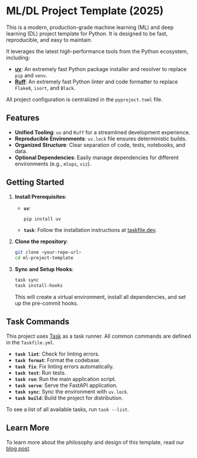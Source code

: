 # ML/DL Project Template (2025)

This is a modern, production-grade machine learning (ML) and deep learning (DL) project template for Python. It is designed to be fast, reproducible, and easy to maintain.

It leverages the latest high-performance tools from the Python ecosystem, including:

- **[uv](https://github.com/astral-sh/uv)**: An extremely fast Python package installer and resolver to replace `pip` and `venv`.
- **[Ruff](https://github.com/astral-sh/ruff)**: An extremely fast Python linter and code formatter to replace `Flake8`, `isort`, and `Black`.

All project configuration is centralized in the `pyproject.toml` file.

## Features

- **Unified Tooling**: `uv` and `Ruff` for a streamlined development experience.
- **Reproducible Environments**: `uv.lock` file ensures deterministic builds.
- **Organized Structure**: Clear separation of code, tests, notebooks, and data.
- **Optional Dependencies**: Easily manage dependencies for different environments (e.g., `mlops`, `viz`).

## Getting Started

1. **Install Prerequisites**:
    - **`uv`**:

      ```bash
      pip install uv
      ```

    - **`task`**: Follow the installation instructions at [taskfile.dev](https://taskfile.dev/installation/).

2. **Clone the repository**:

    ```bash
    git clone <your-repo-url>
    cd ml-project-template
    ```

3. **Sync and Setup Hooks**:

    ```bash
    task sync
    task install-hooks
    ```

    This will create a virtual environment, install all dependencies, and set up the pre-commit hooks.

## Task Commands

This project uses [Task](https://taskfile.dev) as a task runner. All common commands are defined in the `Taskfile.yml`.

- **`task lint`**: Check for linting errors.
- **`task format`**: Format the codebase.
- **`task fix`**: Fix linting errors automatically.
- **`task test`**: Run tests.
- **`task run`**: Run the main application script.
- **`task serve`**: Serve the FastAPI application.
- **`task sync`**: Sync the environment with `uv.lock`.
- **`task build`**: Build the project for distribution.

To see a list of all available tasks, run `task --list`.

## Learn More

To learn more about the philosophy and design of this template, read our [blog post](BLOG.md).
